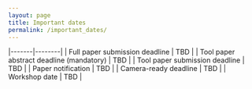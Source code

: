 ```yaml
---
layout: page
title: Important dates
permalink: /important_dates/
---
```


|-------|--------|
| Full paper submission deadline | TBD |
| Tool paper abstract deadline (mandatory) | TBD |
| Tool paper submission deadline | TBD |
| Paper notification | TBD |
| Camera-ready deadline | TBD |
| Workshop date | TBD |

<style>
table{
border-collapse: collapse;
border-spacing: 0;
border:1px solid #000000;
}

th{
border:1px solid #000000;
}

td{
border:1px solid #000000;
padding: 5px;
}
</style>
